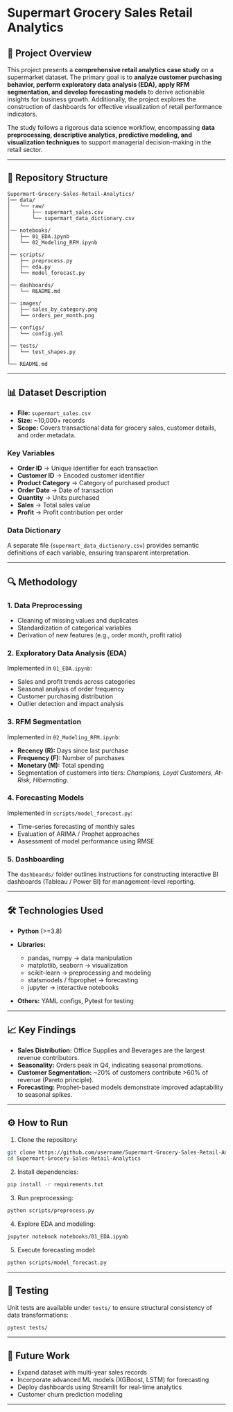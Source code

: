 # Supermart Grocery Sales Retail Analytics

## 📘 Project Overview

This project presents a **comprehensive retail analytics case study** on a supermarket dataset. The primary goal is to **analyze customer purchasing behavior, perform exploratory data analysis (EDA), apply RFM segmentation, and develop forecasting models** to derive actionable insights for business growth. Additionally, the project explores the construction of dashboards for effective visualization of retail performance indicators.

The study follows a rigorous data science workflow, encompassing **data preprocessing, descriptive analytics, predictive modeling, and visualization techniques** to support managerial decision-making in the retail sector.

---

## 📂 Repository Structure

```
Supermart-Grocery-Sales-Retail-Analytics/
│── data/
│   └── raw/
│       ├── supermart_sales.csv
│       └── supermart_data_dictionary.csv
│
│── notebooks/
│   ├── 01_EDA.ipynb
│   └── 02_Modeling_RFM.ipynb
│
│── scripts/
│   ├── preprocess.py
│   ├── eda.py
│   └── model_forecast.py
│
│── dashboards/
│   └── README.md
│
│── images/
│   ├── sales_by_category.png
│   └── orders_per_month.png
│
│── configs/
│   └── config.yml
│
│── tests/
│   └── test_shapes.py
│
└── README.md
```

---

## 📊 Dataset Description

* **File:** `supermart_sales.csv`
* **Size:** \~10,000+ records
* **Scope:** Covers transactional data for grocery sales, customer details, and order metadata.

### Key Variables

* **Order ID** → Unique identifier for each transaction
* **Customer ID** → Encoded customer identifier
* **Product Category** → Category of purchased product
* **Order Date** → Date of transaction
* **Quantity** → Units purchased
* **Sales** → Total sales value
* **Profit** → Profit contribution per order

### Data Dictionary

A separate file (`supermart_data_dictionary.csv`) provides semantic definitions of each variable, ensuring transparent interpretation.

---

## 🔍 Methodology

### 1. Data Preprocessing

* Cleaning of missing values and duplicates
* Standardization of categorical variables
* Derivation of new features (e.g., order month, profit ratio)

### 2. Exploratory Data Analysis (EDA)

Implemented in `01_EDA.ipynb`:

* Sales and profit trends across categories
* Seasonal analysis of order frequency
* Customer purchasing distribution
* Outlier detection and impact analysis



### 3. RFM Segmentation

Implemented in `02_Modeling_RFM.ipynb`:

* **Recency (R):** Days since last purchase
* **Frequency (F):** Number of purchases
* **Monetary (M):** Total spending
* Segmentation of customers into tiers: *Champions, Loyal Customers, At-Risk, Hibernating*.

### 4. Forecasting Models

Implemented in `scripts/model_forecast.py`:

* Time-series forecasting of monthly sales
* Evaluation of ARIMA / Prophet approaches
* Assessment of model performance using RMSE

### 5. Dashboarding

The `dashboards/` folder outlines instructions for constructing interactive BI dashboards (Tableau / Power BI) for management-level reporting.

---

## 🛠️ Technologies Used

* **Python** (>=3.8)
* **Libraries:**

  * pandas, numpy → data manipulation
  * matplotlib, seaborn → visualization
  * scikit-learn → preprocessing and modeling
  * statsmodels / fbprophet → forecasting
  * jupyter → interactive notebooks
* **Others:** YAML configs, Pytest for testing

---

## 📈 Key Findings

* **Sales Distribution:** Office Supplies and Beverages are the largest revenue contributors.
* **Seasonality:** Orders peak in Q4, indicating seasonal promotions.
* **Customer Segmentation:** \~20% of customers contribute >60% of revenue (Pareto principle).
* **Forecasting:** Prophet-based models demonstrate improved adaptability to seasonal spikes.

---

## ⚙️ How to Run

1. Clone the repository:

```bash
git clone https://github.com/username/Supermart-Grocery-Sales-Retail-Analytics.git
cd Supermart-Grocery-Sales-Retail-Analytics
```

2. Install dependencies:

```bash
pip install -r requirements.txt
```

3. Run preprocessing:

```bash
python scripts/preprocess.py
```

4. Explore EDA and modeling:

```bash
jupyter notebook notebooks/01_EDA.ipynb
```

5. Execute forecasting model:

```bash
python scripts/model_forecast.py
```

---

## 🧪 Testing

Unit tests are available under `tests/` to ensure structural consistency of data transformations:

```bash
pytest tests/
```

---

## 📌 Future Work

* Expand dataset with multi-year sales records
* Incorporate advanced ML models (XGBoost, LSTM) for forecasting
* Deploy dashboards using Streamlit for real-time analytics
* Customer churn prediction modeling

---


